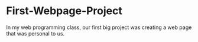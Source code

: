 # First-Webpage-Project
In my web programming class, our first big project was creating a web page that was personal to us. 
